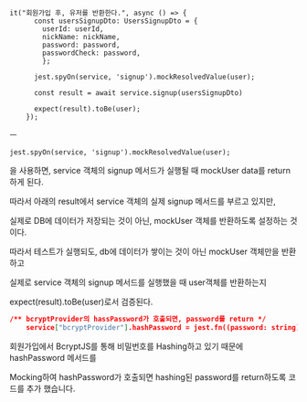 ```tsx
it("회원가입 후, 유저를 반환한다.", async () => {
      const usersSignupDto: UsersSignupDto = {
        userId: userId,
        nickName: nickName,
        password: password,
        passwordCheck: password,
        };

      jest.spyOn(service, 'signup').mockResolvedValue(user);

      const result = await service.signup(usersSignupDto)

      expect(result).toBe(user);
    });
```

ㅡ

`jest.spyOn(service, 'signup').mockResolvedValue(user);`

을 사용하면, service 객체의 signup 메서드가 실행될 때 mockUser data를 return하게 된다.

따라서 아래의 result에서 service 객체의 실제 signup 메서드를 부르고 있지만,

실제로 DB에 데이터가 저장되는 것이 아닌, mockUser 객체를 반환하도록 설정하는 것이다.

따라서 테스트가 실행되도, db에 데이터가 쌓이는 것이 아닌 mockUser 객체만을 반환하고

실제로 service 객체의 signup 메서드를 실행했을 때 user객체를 반환하는지

expect(result).toBe(user)로서 검증된다.

```json
/** bcryptProvider의 hassPassword가 호출되면, password를 return */
    service["bcryptProvider"].hashPassword = jest.fn((password: string) => password);
```

회원가입에서 BcryptJS를 통해 비밀번호를 Hashing하고 있기 때문에 hashPassword 메서드를

Mocking하여 hashPassword가 호출되면 hashing된 password를 return하도록 코드를 추가 했습니다.